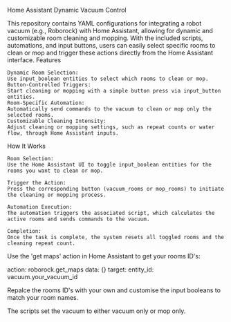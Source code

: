 Home Assistant Dynamic Vacuum Control

This repository contains YAML configurations for integrating a robot vacuum (e.g., Roborock) with Home Assistant, allowing for dynamic and customizable room cleaning and mopping. With the included scripts, automations, and input buttons, users can easily select specific rooms to clean or mop and trigger these actions directly from the Home Assistant interface.
Features

    Dynamic Room Selection:
    Use input_boolean entities to select which rooms to clean or mop.
    Button-Controlled Triggers:
    Start cleaning or mopping with a simple button press via input_button entities.
    Room-Specific Automation:
    Automatically send commands to the vacuum to clean or mop only the selected rooms.
    Customizable Cleaning Intensity:
    Adjust cleaning or mopping settings, such as repeat counts or water flow, through Home Assistant inputs.


How It Works

    Room Selection:
    Use the Home Assistant UI to toggle input_boolean entities for the rooms you want to clean or mop.

    Trigger the Action:
    Press the corresponding button (vacuum_rooms or mop_rooms) to initiate the cleaning or mopping process.

    Automation Execution:
    The automation triggers the associated script, which calculates the active rooms and sends commands to the vacuum.

    Completion:
    Once the task is complete, the system resets all toggled rooms and the cleaning repeat count.

Use the 'get maps' action in Home Assistant to get your rooms ID's:

  action: roborock.get_maps
data: {}
target:
  entity_id: vacuum.your_vacuum_id

Repalce the rooms ID's with your own and customise the input booleans to match your room names. 

The scripts set the vacuum to either vacuum only or mop only. 

